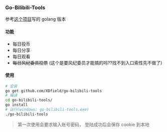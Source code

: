 ### Go-Bilibili-Tools

参考[这个项目](https://github.com/Dawnnnnnn/bilibili-tools)写的 golang 版本

#### 功能

- 每日投币
- 每日分享
- 每日观看
- ~~每日风纪委员投票~~ (这个是要风纪委员才能搞的吗??找不到入口索性先不做了)

#### 使用

```bash
# 安装
go get github.com/XDfield/go-bilibili-tools
# 编译
cd go-bilibili-tools/
go install
# 运行(windows: go-bilibili-tools.exe)
./go-bilibili-tools
```

> 第一次使用会要求输入账号密码， 登陆成功后会保存 cookie 到本地
